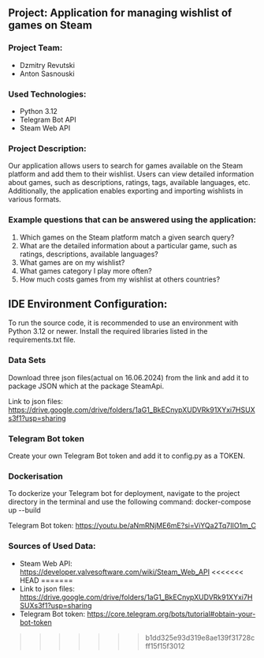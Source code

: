 ## Project: Application for managing wishlist of games on Steam

### Project Team:
- Dzmitry Revutski
- Anton Sasnouski

### Used Technologies:
- Python 3.12
- Telegram Bot API
- Steam Web API

### Project Description:
Our application allows users to search for games available on the Steam platform and add them to their wishlist. Users can view detailed information about games, such as descriptions, ratings, tags, available languages, etc. Additionally, the application enables exporting and importing wishlists in various formats.

### Example questions that can be answered using the application:
1. Which games on the Steam platform match a given search query?
2. What are the detailed information about a particular game, such as ratings, descriptions, available languages?
3. What games are on my wishlist?
4. What games category I play more often?
5. How much costs games from my wishlist at others countries?

## IDE Environment Configuration:
To run the source code, it is recommended to use an environment with Python 3.12 or newer. Install the required libraries listed in the requirements.txt file. 

### Data Sets
Download three json files(actual on 16.06.2024) from the link and add it to package JSON which at the package SteamApi.

Link to json files: https://drive.google.com/drive/folders/1aG1_BkECnypXUDVRk91XYxi7HSUXs3f1?usp=sharing

### Telegram Bot token
Create your own Telegram Bot token and add it to config.py as a TOKEN.

### Dockerisation
To dockerize your Telegram bot for deployment, navigate to the project directory in the terminal and use the following command: docker-compose up --build

Telegram Bot token: https://youtu.be/aNmRNjME6mE?si=ViYQa2Tq7IIO1m_C

### Sources of Used Data:
- Steam Web API: https://developer.valvesoftware.com/wiki/Steam_Web_API
<<<<<<< HEAD
=======
- Link to json files: https://drive.google.com/drive/folders/1aG1_BkECnypXUDVRk91XYxi7HSUXs3f1?usp=sharing
- Telegram Bot token: https://core.telegram.org/bots/tutorial#obtain-your-bot-token
>>>>>>> b1dd325e93d319e8ae139f31728cff15f15f3012
